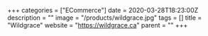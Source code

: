 +++
categories = ["ECommerce"]
date = 2020-03-28T18:23:00Z
description = ""
image = "/products/wildgrace.jpg"
tags = []
title = "Wildgrace"
website = "https://wildgrace.ca"
parent = ""
+++
